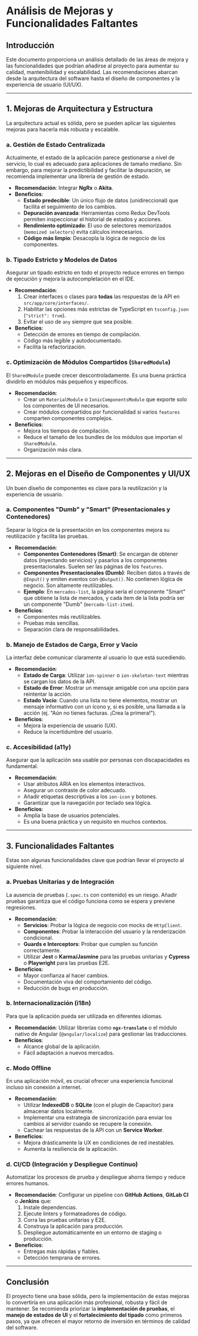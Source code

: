 # Análisis de Mejoras y Funcionalidades Faltantes

## Introducción

Este documento proporciona un análisis detallado de las áreas de mejora y las funcionalidades que podrían añadirse al proyecto para aumentar su calidad, mantenibilidad y escalabilidad. Las recomendaciones abarcan desde la arquitectura del software hasta el diseño de componentes y la experiencia de usuario (UI/UX).

---

## 1. Mejoras de Arquitectura y Estructura

La arquitectura actual es sólida, pero se pueden aplicar las siguientes mejoras para hacerla más robusta y escalable.

### a. Gestión de Estado Centralizada

Actualmente, el estado de la aplicación parece gestionarse a nivel de servicio, lo cual es adecuado para aplicaciones de tamaño mediano. Sin embargo, para mejorar la predictibilidad y facilitar la depuración, se recomienda implementar una librería de gestión de estado.

*   **Recomendación**: Integrar **NgRx** o **Akita**.
*   **Beneficios**:
    *   **Estado predecible**: Un único flujo de datos (unidireccional) que facilita el seguimiento de los cambios.
    *   **Depuración avanzada**: Herramientas como Redux DevTools permiten inspeccionar el historial de estados y acciones.
    *   **Rendimiento optimizado**: El uso de selectores memorizados (`memoized selectors`) evita cálculos innecesarios.
    *   **Código más limpio**: Desacopla la lógica de negocio de los componentes.

### b. Tipado Estricto y Modelos de Datos

Asegurar un tipado estricto en todo el proyecto reduce errores en tiempo de ejecución y mejora la autocompletación en el IDE.

*   **Recomendación**:
    1.  Crear interfaces o clases para **todas** las respuestas de la API en `src/app/core/interfaces/`.
    2.  Habilitar las opciones más estrictas de TypeScript en `tsconfig.json` (`"strict": true`).
    3.  Evitar el uso de `any` siempre que sea posible.
*   **Beneficios**:
    *   Detección de errores en tiempo de compilación.
    *   Código más legible y autodocumentado.
    *   Facilita la refactorización.

### c. Optimización de Módulos Compartidos (`SharedModule`)

El `SharedModule` puede crecer descontroladamente. Es una buena práctica dividirlo en módulos más pequeños y específicos.

*   **Recomendación**:
    *   Crear un `MaterialModule` o `IonicComponentsModule` que exporte solo los componentes de UI necesarios.
    *   Crear módulos compartidos por funcionalidad si varios `features` comparten componentes complejos.
*   **Beneficios**:
    *   Mejora los tiempos de compilación.
    *   Reduce el tamaño de los bundles de los módulos que importan el `SharedModule`.
    *   Organización más clara.

---

## 2. Mejoras en el Diseño de Componentes y UI/UX

Un buen diseño de componentes es clave para la reutilización y la experiencia de usuario.

### a. Componentes "Dumb" y "Smart" (Presentacionales y Contenedores)

Separar la lógica de la presentación en los componentes mejora su reutilización y facilita las pruebas.

*   **Recomendación**:
    *   **Componentes Contenedores (Smart)**: Se encargan de obtener datos (inyectando servicios) y pasarlos a los componentes presentacionales. Suelen ser las páginas de los `features`.
    *   **Componentes Presentacionales (Dumb)**: Reciben datos a través de `@Input()` y emiten eventos con `@Output()`. No contienen lógica de negocio. Son altamente reutilizables.
    *   **Ejemplo**: En `mercados-list`, la página sería el componente "Smart" que obtiene la lista de mercados, y cada item de la lista podría ser un componente "Dumb" (`mercado-list-item`).
*   **Beneficios**:
    *   Componentes más reutilizables.
    *   Pruebas más sencillas.
    *   Separación clara de responsabilidades.

### b. Manejo de Estados de Carga, Error y Vacío

La interfaz debe comunicar claramente al usuario lo que está sucediendo.

*   **Recomendación**:
    *   **Estado de Carga**: Utilizar `ion-spinner` o `ion-skeleton-text` mientras se cargan los datos de la API.
    *   **Estado de Error**: Mostrar un mensaje amigable con una opción para reintentar la acción.
    *   **Estado Vacío**: Cuando una lista no tiene elementos, mostrar un mensaje informativo con un ícono y, si es posible, una llamada a la acción (ej. "Aún no tienes facturas. ¡Crea la primera!").
*   **Beneficios**:
    *   Mejora la experiencia de usuario (UX).
    *   Reduce la incertidumbre del usuario.

### c. Accesibilidad (a11y)

Asegurar que la aplicación sea usable por personas con discapacidades es fundamental.

*   **Recomendación**:
    *   Usar atributos ARIA en los elementos interactivos.
    *   Asegurar un contraste de color adecuado.
    *   Añadir etiquetas descriptivas a los `ion-icon` y botones.
    *   Garantizar que la navegación por teclado sea lógica.
*   **Beneficios**:
    *   Amplía la base de usuarios potenciales.
    *   Es una buena práctica y un requisito en muchos contextos.

---

## 3. Funcionalidades Faltantes

Estas son algunas funcionalidades clave que podrían llevar el proyecto al siguiente nivel.

### a. Pruebas Unitarias y de Integración

La ausencia de pruebas (`.spec.ts` con contenido) es un riesgo. Añadir pruebas garantiza que el código funciona como se espera y previene regresiones.

*   **Recomendación**:
    *   **Servicios**: Probar la lógica de negocio con mocks de `HttpClient`.
    *   **Componentes**: Probar la interacción del usuario y la renderización condicional.
    *   **Guards e Interceptors**: Probar que cumplen su función correctamente.
    *   Utilizar **Jest** o **Karma/Jasmine** para las pruebas unitarias y **Cypress** o **Playwright** para las pruebas E2E.
*   **Beneficios**:
    *   Mayor confianza al hacer cambios.
    *   Documentación viva del comportamiento del código.
    *   Reducción de bugs en producción.

### b. Internacionalización (i18n)

Para que la aplicación pueda ser utilizada en diferentes idiomas.

*   **Recomendación**: Utilizar librerías como **`ngx-translate`** o el módulo nativo de Angular (`@angular/localize`) para gestionar las traducciones.
*   **Beneficios**:
    *   Alcance global de la aplicación.
    *   Fácil adaptación a nuevos mercados.

### c. Modo Offline

En una aplicación móvil, es crucial ofrecer una experiencia funcional incluso sin conexión a internet.

*   **Recomendación**:
    *   Utilizar **IndexedDB** o **SQLite** (con el plugin de Capacitor) para almacenar datos localmente.
    *   Implementar una estrategia de sincronización para enviar los cambios al servidor cuando se recupere la conexión.
    *   Cachear las respuestas de la API con un **Service Worker**.
*   **Beneficios**:
    *   Mejora drásticamente la UX en condiciones de red inestables.
    *   Aumenta la resiliencia de la aplicación.

### d. CI/CD (Integración y Despliegue Continuo)

Automatizar los procesos de prueba y despliegue ahorra tiempo y reduce errores humanos.

*   **Recomendación**: Configurar un pipeline con **GitHub Actions**, **GitLab CI** o **Jenkins** que:
    1.  Instale dependencias.
    2.  Ejecute linters y formateadores de código.
    3.  Corra las pruebas unitarias y E2E.
    4.  Construya la aplicación para producción.
    5.  Despliegue automáticamente en un entorno de staging o producción.
*   **Beneficios**:
    *   Entregas más rápidas y fiables.
    *   Detección temprana de errores.

---

## Conclusión

El proyecto tiene una base sólida, pero la implementación de estas mejoras lo convertiría en una aplicación más profesional, robusta y fácil de mantener. Se recomienda priorizar la **implementación de pruebas**, el **manejo de estados de UI** y el **fortalecimiento del tipado** como primeros pasos, ya que ofrecen el mayor retorno de inversión en términos de calidad del software.

